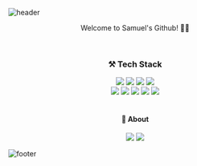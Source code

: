 ![header](https://capsule-render.vercel.app/api?type=waving&color=61DAFB&height=300&section=header&text=💦%20Acid&fontSize=90&fontColor=f7f7f7)

<p align="center">Welcome to Samuel's Github! 👨‍💻</p>

</br>

<h3 align="center">⚒️ Tech Stack</h3>

<div align="center">
  <img src="https://img.shields.io/badge/HTML-E34F26?style=flat-square&logo=HTML5&logoColor=white" />
  <img src="https://img.shields.io/badge/CSS-1572B6?style=flat-square&logo=CSS3&logoColor=white" />
  <img src="https://img.shields.io/badge/Javascript-F7DF1E?style=flat-square&logo=javascript&logoColor=white" />
  <img src="https://img.shields.io/badge/Typescript-3178C6?style=flat-square&logo=typescript&logoColor=white" />
  </br>
  <img src="https://img.shields.io/badge/React-61DAFB?style=flat-square&logo=react&logoColor=white" />
  <img src="https://img.shields.io/badge/Next.js-000000?style=flat-square&logo=Next.js&logoColor=white" />
  <img src="https://img.shields.io/badge/Sass-CC6699?style=flat-square&logo=Sass&logoColor=white" />
  <img src="https://img.shields.io/badge/styled components-DB7093?style=flat-square&logo=styled-components&logoColor=white" />
  <img src="https://img.shields.io/badge/Redux-764ABC?style=flat-square&logo=redux&logoColor=white" />
</div>

</br>

<h4 align="center">🔗 About</h4>

<div align="center">
  <a href="https://acid-log.vercel.app/"><img src="https://img.shields.io/badge/Blog-0288D1?style=flat-square&logo=BookStack&logoColor=white" /></a>
  <a href="https://twitter.com/Ac_idi_ty"><img src="https://img.shields.io/badge/Twitter-1DA1F2?style=flat-square&logo=Twitter&logoColor=white" /></a>
</div>

![footer](https://capsule-render.vercel.app/api?section=footer&type=waving&color=61DAFB)

